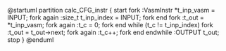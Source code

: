 @startuml
partition calc_CFG_instr {
    start
    fork
        :VasmInstr *t_inp_vasm = INPUT;
    fork again
        :size_t t_inp_index = INPUT;
    fork end
    fork
        :t_out = *t_inp_vasm;
    fork again
        :t_c = 0;
    fork end
    while (t_c != t_inp_index)
        fork
            :t_out = t_out->next;
        fork again
            :t_c++;
        fork end
    endwhile
    :OUTPUT t_out;
    stop
}
@enduml
